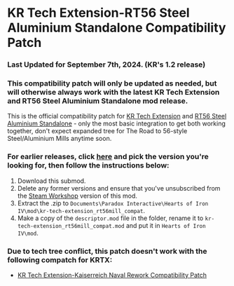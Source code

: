 # KR Tech Extension-RT56 Steel Aluminium Standalone Compatibility Patch

### Last Updated for September 7th, 2024. (KR's 1.2 release)
### This compatibility patch will only be updated as needed, but will otherwise always work with the latest KR Tech Extension and RT56 Steel Aluminium Standalone mod release.

This is the official compatibility patch for [KR Tech Extension](https://steamcommunity.com/sharedfiles/filedetails/?id=3105210203) and [RT56 Steel Aluminium Standalone](https://steamcommunity.com/sharedfiles/filedetails/?id=2458187056) - only the most basic integration to get both working together, don't expect expanded tree for The Road to 56-style Steel/Aluminium Mills anytime soon.

### For earlier releases, click [here](https://github.com/KR-Tech-Extension/kr-tech-extension_rt56mill_compat/releases) and pick the version you're looking for, then follow the instructions below:
1) Download this submod.
2) Delete any former versions and ensure that you've unsubscribed from the [Steam Workshop](https://steamcommunity.com/sharedfiles/filedetails/?id=3167575134) version of this mod.
3) Extract the .zip to `Documents\Paradox Interactive\Hearts of Iron IV\mod\kr-tech-extension_rt56mill_compat`.
4) Make a copy of the `descriptor.mod` file in the folder, rename it to `kr-tech-extension_rt56mill_compat.mod` and put it in `Hearts of Iron IV\mod`.

### Due to tech tree conflict, this patch doesn't work with the following compatch for KRTX:
- [KR Tech Extension-Kaiserreich Naval Rework Compatibility Patch](https://steamcommunity.com/sharedfiles/filedetails/?id=3169405730)
